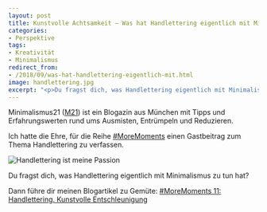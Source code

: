 ```yaml
---
layout: post
title: Kunstvolle Achtsamkeit – Was hat Handlettering eigentlich mit Minimalismus zu tun?
categories:
- Perspektive
tags:
- Kreativität
- Minimalismus
redirect_from:
- /2018/09/was-hat-handlettering-eigentlich-mit.html
image: handlettering.jpg
excerpt: "<p>Du fragst dich, was Handlettering eigentlich mit Minimalismus zu tun hat? Auf <a href='https://minimalismus21.de/'>Minimalismus21</a> durfte ich einen Gastbeitrag zum Thema Buchstabenmalerei verfassen.</p>"
---
```


Minimalismus21 ([M21](https://minimalismus21.de/)) ist ein
Blogazin aus München mit Tipps und Erfahrungswerten rund ums Ausmisten,
Entrümpeln und Reduzieren.

Ich hatte die Ehre, für die Reihe
[#MoreMoments](https://minimalismus21.de/2016/10/28/moremoments-was-wirklich-wertvoll-ist/)
einen Gastbeitrag zum Thema Handlettering zu verfassen.

![Handlettering ist meine Passion]({{site.baseurl}}/assets/img/posts/handlettering.jpg)

Du fragst dich, was Handlettering eigentlich mit Minimalismus zu tun
hat?

Dann führe dir meinen Blogartikel zu Gemüte:
[#MoreMoments 11: Handlettering. Kunstvolle Entschleunigung](https://minimalismus21.de/2018/07/20/moremoments11-handlettering/)
